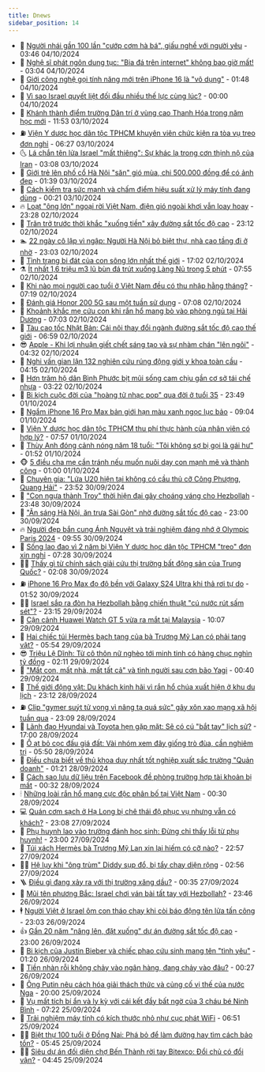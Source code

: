 ```yaml
---
title: Dnews
sidebar_position: 14
---
```


<!-- dantri-dnews:START -->
- 🤠 [Người nhái gần 100 lần &quot;cướp cơm hà bá&quot;, giấu nghề với người yêu](https://dantri.com.vn/xa-hoi/nguoi-nhai-gan-100-lan-cuop-com-ha-ba-giau-nghe-voi-nguoi-yeu-20241004094505486.htm) - 03:46 04/10/2024
- 🌈 [Nghệ sĩ phát ngôn dung tục: &quot;Bia đá trên internet&quot; không bao giờ mất!](https://dantri.com.vn/giai-tri/nghe-si-phat-ngon-dung-tuc-bia-da-tren-internet-khong-bao-gio-mat-20241004034515633.htm) - 03:04 04/10/2024
- 🐎 [Giới công nghệ gọi tính năng mới trên iPhone 16 là &quot;vô dụng&quot;](https://dantri.com.vn/suc-manh-so/gioi-cong-nghe-goi-tinh-nang-moi-tren-iphone-16-la-vo-dung-20241003143124135.htm) - 01:48 04/10/2024
- 👹 [Vì sao Israel quyết liệt đối đầu nhiều thế lực cùng lúc?](https://dantri.com.vn/the-gioi/vi-sao-israel-quyet-liet-doi-dau-nhieu-the-luc-cung-luc-20241003230659363.htm) - 00:00 04/10/2024
- 🫶 [Khánh thành điểm trường Dân trí ở vùng cao Thanh Hóa trong năm học mới](https://dantri.com.vn/tam-long-nhan-ai/khanh-thanh-diem-truong-dan-tri-o-vung-cao-thanh-hoa-trong-nam-hoc-moi-20241003165444608.htm) - 11:53 03/10/2024
- ⛽️ [Viện Y dược học dân tộc TPHCM khuyên viên chức kiện ra tòa vụ treo đơn nghỉ](https://dantri.com.vn/suc-khoe/vien-y-duoc-hoc-dan-toc-tphcm-khuyen-vien-chuc-kien-ra-toa-vu-treo-don-nghi-20241001173743739.htm) - 06:27 03/10/2024
- 🌜 [Lá chắn tên lửa Israel &quot;mất thiêng&quot;: Sự khác lạ trong cơn thịnh nộ của Iran](https://dantri.com.vn/the-gioi/la-chan-ten-lua-israel-mat-thieng-su-khac-la-trong-con-thinh-no-cua-iran-20241002201349881.htm) - 03:08 03/10/2024
- 💪 [Giới trẻ lên phố cổ Hà Nội &quot;săn&quot; gió mùa, chi 500.000 đồng để có ảnh đẹp](https://dantri.com.vn/doi-song/gioi-tre-len-pho-co-ha-noi-san-gio-mua-chi-500000-dong-de-co-anh-dep-20240927102143628.htm) - 01:39 03/10/2024
- 🎊 [Cách kiểm tra sức mạnh và chấm điểm hiệu suất xử lý máy tính đang dùng](https://dantri.com.vn/suc-manh-so/cach-kiem-tra-suc-manh-va-cham-diem-hieu-suat-xu-ly-may-tinh-dang-dung-20241001001654563.htm) - 00:21 03/10/2024
- 🔥 [Loạt &quot;ông lớn&quot; ngoại rời Việt Nam, điện gió ngoài khơi vẫn loay hoay](https://dantri.com.vn/kinh-doanh/loat-ong-lon-ngoai-roi-viet-nam-dien-gio-ngoai-khoi-van-loay-hoay-20240920135618392.htm) - 23:28 02/10/2024
- 👀 [Trăn trở trước thời khắc &quot;xuống tiền&quot; xây đường sắt tốc độ cao](https://dantri.com.vn/xa-hoi/tran-tro-truoc-thoi-khac-xuong-tien-xay-duong-sat-toc-do-cao-20241003021430365.htm) - 23:12 02/10/2024
- 🏊 [22 ngày cô lập vì ngập: Người Hà Nội bỏ biệt thự, nhà cao tầng đi ở nhờ](https://dantri.com.vn/doi-song/22-ngay-co-lap-vi-ngap-nguoi-ha-noi-bo-biet-thu-nha-cao-tang-di-o-nho-20241002192016398.htm) - 23:03 02/10/2024
- 🥸 [Tình trạng bi đát của con sông lớn nhất thế giới](https://dantri.com.vn/khoa-hoc-cong-nghe/tinh-trang-bi-dat-cua-con-song-lon-nhat-the-gioi-20241002135337457.htm) - 17:02 02/10/2024
- ⚗️ [Ít nhất 1,6 triệu m3 lũ bùn đá trút xuống Làng Nủ trong 5 phút](https://dantri.com.vn/xa-hoi/it-nhat-16-trieu-m3-lu-bun-da-trut-xuong-lang-nu-trong-5-phut-20241002141505027.htm) - 07:55 02/10/2024
- 🐲 [Khi nào mọi người cao tuổi ở Việt Nam đều có thu nhập hằng tháng?](https://dantri.com.vn/an-sinh/khi-nao-moi-nguoi-cao-tuoi-o-viet-nam-deu-co-thu-nhap-hang-thang-20241002114947572.htm) - 07:19 02/10/2024
- 🌁 [Đánh giá Honor 200 5G sau một tuần sử dụng](https://dantri.com.vn/suc-manh-so/danh-gia-honor-200-5g-sau-mot-tuan-su-dung-20241002100842859.htm) - 07:08 02/10/2024
- 🧐 [Khoảnh khắc mẹ cứu con khi rắn hổ mang bò vào phòng ngủ tại Hải Dương](https://dantri.com.vn/khoa-hoc-cong-nghe/khoanh-khac-me-cuu-con-khi-ran-ho-mang-bo-vao-phong-ngu-tai-hai-duong-20241002112315305.htm) - 07:03 02/10/2024
- 👹 [Tàu cao tốc Nhật Bản: Cái nôi thay đổi ngành đường sắt tốc độ cao thế giới](https://dantri.com.vn/khoa-hoc-cong-nghe/tau-cao-toc-nhat-ban-cai-noi-thay-doi-nganh-duong-sat-toc-do-cao-the-gioi-20241002132944674.htm) - 06:59 02/10/2024
- 😎 [Apple - Khi lợi nhuận giết chết sáng tạo và sự nhàm chán &quot;lên ngôi&quot;](https://dantri.com.vn/suc-manh-so/apple-khi-loi-nhuan-giet-chet-sang-tao-va-su-nham-chan-len-ngoi-20241002000733449.htm) - 04:32 02/10/2024
- 🤭 [Nghi vấn gian lận 132 nghiên cứu rúng động giới y khoa toàn cầu](https://dantri.com.vn/suc-khoe/nghi-van-gian-lan-132-nghien-cuu-rung-dong-gioi-y-khoa-toan-cau-20241002105344184.htm) - 04:15 02/10/2024
- 🦣 [Hơn trăm hộ dân Bình Phước bịt mũi sống cam chịu gần cơ sở tái chế nhựa](https://dantri.com.vn/xa-hoi/hon-tram-ho-dan-binh-phuoc-bit-mui-song-cam-chiu-gan-co-so-tai-che-nhua-20241001232617213.htm) - 03:22 02/10/2024
- 🙉 [Bi kịch cuộc đời của &quot;hoàng tử nhạc pop&quot; qua đời ở tuổi 35](https://dantri.com.vn/giai-tri/bi-kich-cuoc-doi-cua-hoang-tu-nhac-pop-qua-doi-o-tuoi-35-20241001123008049.htm) - 23:49 01/10/2024
- 🗽 [Ngắm iPhone 16 Pro Max bản giới hạn màu xanh ngọc lục bảo](https://dantri.com.vn/suc-manh-so/ngam-iphone-16-pro-max-ban-gioi-han-mau-xanh-ngoc-luc-bao-20240930220314655.htm) - 09:04 01/10/2024
- 🐻 [Viện Y dược học dân tộc TPHCM thu phí thực hành của nhân viên có hợp lý?](https://dantri.com.vn/suc-khoe/vien-y-duoc-hoc-dan-toc-tphcm-thu-phi-thuc-hanh-cua-nhan-vien-co-hop-ly-20240924123643595.htm) - 07:57 01/10/2024
- 🫣 [Thùy Anh đóng cảnh nóng năm 18 tuổi: &quot;Tôi không sợ bị gọi là gái hư&quot;](https://dantri.com.vn/giai-tri/thuy-anh-dong-canh-nong-nam-18-tuoi-toi-khong-so-bi-goi-la-gai-hu-20241001002124824.htm) - 01:52 01/10/2024
- 🐵 [5 điều cha mẹ cần tránh nếu muốn nuôi dạy con mạnh mẽ và thành công](https://dantri.com.vn/giao-duc/5-dieu-cha-me-can-tranh-neu-muon-nuoi-day-con-manh-me-va-thanh-cong-20240927104644881.htm) - 01:00 01/10/2024
- 🥷 [Chuyên gia: &quot;Lứa U20 hiện tại không có cầu thủ cỡ Công Phượng, Quang Hải&quot;](https://dantri.com.vn/the-thao/chuyen-gia-lua-u20-hien-tai-khong-co-cau-thu-co-cong-phuong-quang-hai-20241001000809064.htm) - 23:52 30/09/2024
- 🐻 [&quot;Con ngựa thành Troy&quot; thời hiện đại gây choáng váng cho Hezbollah](https://dantri.com.vn/the-gioi/con-ngua-thanh-troy-thoi-hien-dai-gay-choang-vang-cho-hezbollah-20240930012448242.htm) - 23:48 30/09/2024
- 🥸 [&quot;Ăn sáng Hà Nội, ăn trưa Sài Gòn&quot; nhờ đường sắt tốc độ cao](https://dantri.com.vn/xa-hoi/an-sang-ha-noi-an-trua-sai-gon-nho-duong-sat-toc-do-cao-20240930211652243.htm) - 23:00 30/09/2024
- 🔥 [Người đẹp bắn cung Ánh Nguyệt và trải nghiệm đáng nhớ ở Olympic Paris 2024](https://dantri.com.vn/the-thao/nguoi-dep-ban-cung-anh-nguyet-va-trai-nghiem-dang-nho-o-olympic-paris-2024-20240930164106207.htm) - 09:55 30/09/2024
- 🥰 [Sống lao đao vì 2 năm bị Viện Y dược học dân tộc TPHCM &quot;treo&quot; đơn xin nghỉ](https://dantri.com.vn/suc-khoe/song-lao-dao-vi-2-nam-bi-vien-y-duoc-hoc-dan-toc-tphcm-treo-don-xin-nghi-20240901133029421.htm) - 07:28 30/09/2024
- 👨‍🏫 [Thấy gì từ chính sách giải cứu thị trường bất động sản của Trung Quốc?](https://dantri.com.vn/bat-dong-san/thay-gi-tu-chinh-sach-giai-cuu-thi-truong-bat-dong-san-cua-trung-quoc-20240930052439164.htm) - 02:08 30/09/2024
- ⛽️ [iPhone 16 Pro Max đọ độ bền với Galaxy S24 Ultra khi thả rơi tự do](https://dantri.com.vn/suc-manh-so/iphone-16-pro-max-do-do-ben-voi-galaxy-s24-ultra-khi-tha-roi-tu-do-20240930014901100.htm) - 01:52 30/09/2024
- 🧑‍💻 [Israel sắp ra đòn hạ Hezbollah bằng chiến thuật &quot;cú nước rút sấm sét&quot;?](https://dantri.com.vn/the-gioi/israel-sap-ra-don-ha-hezbollah-bang-chien-thuat-cu-nuoc-rut-sam-set-20240926115437857.htm) - 23:15 29/09/2024
- 💪 [Cận cảnh Huawei Watch GT 5 vừa ra mắt tại Malaysia](https://dantri.com.vn/suc-manh-so/can-canh-huawei-watch-gt-5-vua-ra-mat-tai-malaysia-20240926171724652.htm) - 10:07 29/09/2024
- 🔭 [Hai chiếc túi Hermès bạch tạng của bà Trương Mỹ Lan có phải tang vật?](https://dantri.com.vn/phap-luat/hai-chiec-tui-hermes-bach-tang-cua-ba-truong-my-lan-co-phai-tang-vat-20240929111605306.htm) - 05:54 29/09/2024
- 😎 [Triệu Lệ Dĩnh: Từ cô thôn nữ nghèo tới minh tinh có hàng chục nghìn tỷ đồng](https://dantri.com.vn/giai-tri/trieu-le-dinh-tu-co-thon-nu-ngheo-toi-minh-tinh-co-hang-chuc-nghin-ty-dong-20240924122409337.htm) - 02:11 29/09/2024
- 🦩 [&quot;Mất con, mất nhà, mất tất cả&quot; và tình người sau cơn bão Yagi](https://dantri.com.vn/xa-hoi/mat-con-mat-nha-mat-tat-ca-va-tinh-nguoi-sau-con-bao-yagi-20240927140019639.htm) - 00:40 29/09/2024
- 🐻 [Thế giới động vật: Du khách kinh hãi vì rắn hổ chúa xuất hiện ở khu du lịch](https://dantri.com.vn/khoa-hoc-cong-nghe/the-gioi-dong-vat-du-khach-kinh-hai-vi-ran-ho-chua-xuat-hien-o-khu-du-lich-20240929040411217.htm) - 23:12 28/09/2024
- ⛽️ [Clip &quot;gymer suýt tử vong vì nâng tạ quá sức&quot; gây xôn xao mạng xã hội tuần qua](https://dantri.com.vn/suc-manh-so/clip-gymer-suyt-tu-vong-vi-nang-ta-qua-suc-gay-xon-xao-mang-xa-hoi-tuan-qua-20240929022450283.htm) - 23:09 28/09/2024
- 📝 [Lãnh đạo Hyundai và Toyota hẹn gặp mặt: Sẽ có cú &quot;bắt tay&quot; lịch sử?](https://dantri.com.vn/o-to-xe-may/lanh-dao-hyundai-va-toyota-hen-gap-mat-se-co-cu-bat-tay-lich-su-20240928171053912.htm) - 17:00 28/09/2024
- 💯 [Ồ ạt bỏ cọc đấu giá đất: Vài nhóm xem đây giống trò đùa, cần nghiêm trị](https://dantri.com.vn/bat-dong-san/o-at-bo-coc-dau-gia-dat-vai-nhom-xem-day-giong-tro-dua-can-nghiem-tri-20240926170832545.htm) - 05:50 28/09/2024
- 🤠 [Điều chưa biết về thủ khoa duy nhất tốt nghiệp xuất sắc trường &quot;Quản doanh&quot;](https://dantri.com.vn/giao-duc/dieu-chua-biet-ve-thu-khoa-duy-nhat-tot-nghiep-xuat-sac-truong-quan-doanh-20240927205619190.htm) - 01:21 28/09/2024
- 🧐 [Cách sao lưu dữ liệu trên Facebook đề phòng trường hợp tài khoản bị mất](https://dantri.com.vn/suc-manh-so/cach-sao-luu-du-lieu-tren-facebook-de-phong-truong-hop-tai-khoan-bi-mat-20240927170250865.htm) - 00:32 28/09/2024
- 🕯 [Những loài rắn hổ mang cực độc phân bố tại Việt Nam](https://dantri.com.vn/khoa-hoc-cong-nghe/nhung-loai-ran-ho-mang-cuc-doc-phan-bo-tai-viet-nam-20240927161311239.htm) - 00:30 28/09/2024
- 💻 [Quán cơm sạch ở Hạ Long bị chê thái độ phục vụ nhưng vẫn có khách?](https://dantri.com.vn/du-lich/quan-com-sach-o-ha-long-bi-che-thai-do-phuc-vu-nhung-van-co-khach-20240925112040041.htm) - 23:08 27/09/2024
- 🌋 [Phụ huynh lao vào trường đánh học sinh: Đừng chỉ thấy lỗi từ phụ huynh!](https://dantri.com.vn/giao-duc/phu-huynh-lao-vao-truong-danh-hoc-sinh-dung-chi-thay-loi-tu-phu-huynh-20240927122422128.htm) - 23:00 27/09/2024
- 🤖 [Túi xách Hermès bà Trương Mỹ Lan xin lại hiếm có cỡ nào?](https://dantri.com.vn/giai-tri/tui-xach-hermes-ba-truong-my-lan-xin-lai-hiem-co-co-nao-20240927222857056.htm) - 22:57 27/09/2024
- 🧑‍💻 [Hệ lụy khi &quot;ông trùm&quot; Diddy sụp đổ, bị tẩy chay diện rộng](https://dantri.com.vn/giai-tri/he-luy-khi-ong-trum-diddy-sup-do-bi-tay-chay-dien-rong-20240927090929460.htm) - 02:56 27/09/2024
- 🪜 [Điều gì đang xảy ra với thị trường xăng dầu?](https://dantri.com.vn/kinh-doanh/dieu-gi-dang-xay-ra-voi-thi-truong-xang-dau-20240926014510046.htm) - 00:35 27/09/2024
- 🚀 [Mũi tên phương Bắc: Israel chơi ván bài tất tay với Hezbollah?](https://dantri.com.vn/the-gioi/mui-ten-phuong-bac-israel-choi-van-bai-tat-tay-voi-hezbollah-20240925225109756.htm) - 23:46 26/09/2024
- 🕴 [Người Việt ở Israel ôm con tháo chạy khi còi báo động tên lửa tấn công](https://dantri.com.vn/doi-song/nguoi-viet-o-israel-om-con-thao-chay-khi-coi-bao-dong-ten-lua-tan-cong-20240926165752827.htm) - 23:03 26/09/2024
- 👍 [Gần 20 năm &quot;nâng lên, đặt xuống&quot; dự án đường sắt tốc độ cao](https://dantri.com.vn/xa-hoi/gan-20-nam-nang-len-dat-xuong-du-an-duong-sat-toc-do-cao-20240926130313380.htm) - 23:00 26/09/2024
- 🥳 [Bi kịch của Justin Bieber và chiếc phao cứu sinh mang tên &quot;tình yêu&quot;](https://dantri.com.vn/giai-tri/bi-kich-cua-justin-bieber-va-chiec-phao-cuu-sinh-mang-ten-tinh-yeu-20240925162154452.htm) - 01:20 26/09/2024
- 🥳 [Tiền nhàn rỗi không chảy vào ngân hàng, đang chảy vào đâu?](https://dantri.com.vn/kinh-doanh/tien-nhan-roi-khong-chay-vao-ngan-hang-dang-chay-vao-dau-20240925145913144.htm) - 00:27 26/09/2024
- 🦩 [Ông Putin nêu cách hóa giải thách thức và củng cố vị thế của nước Nga](https://dantri.com.vn/the-gioi/ong-putin-neu-cach-hoa-giai-thach-thuc-va-cung-co-vi-the-cua-nuoc-nga-20240922222608090.htm) - 20:00 25/09/2024
- 🗽 [Vụ mất tích bí ẩn và ly kỳ với cái kết đầy bất ngờ của 3 cháu bé Ninh Bình](https://dantri.com.vn/xa-hoi/vu-mat-tich-bi-an-va-ly-ky-voi-cai-ket-day-bat-ngo-cua-3-chau-be-ninh-binh-20240925134306068.htm) - 07:22 25/09/2024
- 🤖 [Trải nghiệm máy tính có kích thước nhỏ như cục phát WiFi](https://dantri.com.vn/suc-manh-so/trai-nghiem-may-tinh-co-kich-thuoc-nho-nhu-cuc-phat-wifi-20240924181103007.htm) - 06:51 25/09/2024
- 🧑‍🏫 [Biệt thự 100 tuổi ở Đồng Nai: Phá bỏ để làm đường hay tìm cách bảo tồn?](https://dantri.com.vn/xa-hoi/biet-thu-100-tuoi-o-dong-nai-pha-bo-de-lam-duong-hay-tim-cach-bao-ton-20240925122407361.htm) - 05:45 25/09/2024
- 👨‍🏫 [Siêu dự án đối diện chợ Bến Thành rời tay Bitexco: Đổi chủ có đổi vận?](https://dantri.com.vn/bat-dong-san/sieu-du-an-doi-dien-cho-ben-thanh-roi-tay-bitexco-doi-chu-co-doi-van-20240924091904036.htm) - 04:45 25/09/2024<!-- dantri-dnews:END -->

